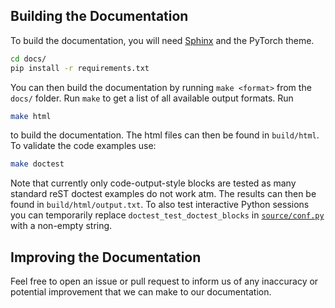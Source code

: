 ## Building the Documentation

To build the documentation, you will need [Sphinx](http://www.sphinx-doc.org) and the PyTorch theme.

```bash
cd docs/
pip install -r requirements.txt
```

You can then build the documentation by running `make <format>` from the `docs/` folder. Run `make` to get a list of all
available output formats. Run

```bash
make html
```

to build the documentation. The html files can then be found in `build/html`. To validate the code examples use:

```bash
make doctest
```

Note that currently only code-output-style blocks are tested as many standard reST doctest examples do not work atm. The
results can then be found in `build/html/output.txt`. To also test interactive Python sessions you can temporarily
replace `doctest_test_doctest_blocks` in
[`source/conf.py`](https://github.com/pytorch/data/blob/main/docs/source/conf.py) with a non-empty string.

## Improving the Documentation

Feel free to open an issue or pull request to inform us of any inaccuracy or potential improvement that we can make to
our documentation.
